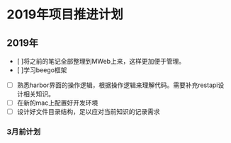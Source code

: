 # 2019年项目推进计划
## 2019年
- [ ]将之前的笔记全部整理到MWeb上来，这样更加便于管理。
- [ ]学习beego框架
- [ ] 熟悉harbor界面的操作逻辑，根据操作逻辑来理解代码。需要补充restapi设计相关知识。 
- [ ] 在新的mac上配置好开发环境
- [ ] 设计好文件目录结构，足以应对当前知识的记录需求

### 3月前计划